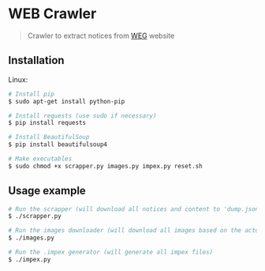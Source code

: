 # WEB Crawler
> Crawler to extract notices from [WEG](http://www.weg.net) website

## Installation

Linux:

```sh
# Install pip
$ sudo apt-get install python-pip

# Install requests (use sudo if necessary)
$ pip install requests

# Install BeautifulSoup
$ pip install beautifulsoup4

# Make executables
$ sudo chmod +x scrapper.py images.py impex.py reset.sh
```

## Usage example
```sh
# Run the scrapper (will download all notices and content to 'dump.json')
$ ./scrapper.py

# Run the images downloader (will download all images based on the actual path to 'data/news/images')
$ ./images.py

# Run the .impex generator (will generate all impex files)
$ ./impex.py
```